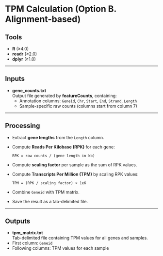 # TPM Calculation (Option B. Alignment-based)

## Tools
- **R** (≥4.0)  
- **readr** (≥2.0)  
- **dplyr** (≥1.0)  

---

## Inputs
- **gene_counts.txt**  
  Output file generated by **featureCounts**, containing:  
  - Annotation columns: `Geneid`, `Chr`, `Start`, `End`, `Strand`, `Length`  
  - Sample-specific raw counts (columns start from column 7)  

---

## Processing
- Extract **gene lengths** from the `Length` column.  
- Compute **Reads Per Kilobase (RPK)** for each gene:  

  `RPK = raw counts / (gene length in kb)`  

- Compute **scaling factor** per sample as the sum of RPK values.  
- Compute **Transcripts Per Million (TPM)** by scaling RPK values:  

  `TPM = (RPK / scaling factor) × 1e6`  

- Combine `Geneid` with TPM matrix.  
- Save the result as a tab-delimited file.  

---

## Outputs
- **tpm_matrix.txt**  
Tab-delimited file containing TPM values for all genes and samples.  
- First column: `Geneid`  
- Following columns: TPM values for each sample  



